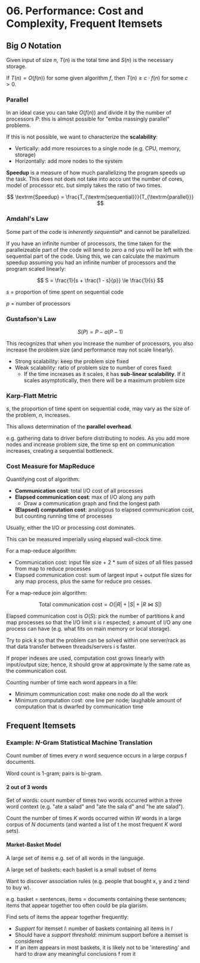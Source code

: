 # 06. Performance: Cost and Complexity, Frequent Itemsets

## Big $O$ Notation

Given input of size $n$, $T(n)$ is the total time and $S(n)$ is the necessary storage.

If $T(n) = O(f(n))$ for some given algorithm $f$, then $T(n) \ge c\cdot f(n)$ for some $c > 0$.

### Parallel

In an ideal case you can take $O(f(n))$ and divide it by the number of processors $P$: this is almost possible for "emba
rrassingly parallel" problems.

If this is not possible, we want to characterize the **scalability**:

- Vertically: add more resources to a single node (e.g. CPU, memory, storage)
- Horizontally: add more nodes to the system

**Speedup** is a measure of how much parallelizing the program speeds up the task. This does not does not take into acco
unt the number of cores, model of processor etc. but simply takes the ratio of two times.

$$
\textrm{Speedup} = \frac{T_{\textrm{sequential}}}{T_{\textrm{parallel}}}
$$

### Amdahl's Law

Some part of the code is *inherently sequential** and cannot be parallelized.

If you have an infinite number of processors, the time taken for the paralleizeable part of the code will tend to zero a
nd you will be left with the sequential part of the code. Using this, we can calculate the maximum speedup assuming you
had an infinite number of processors and the program scaled linearly:

$$
S = \frac{1}{s + \frac{1 - s}{p}} \le \frac{1}{s}
$$

$s$ = proportion of time spent on sequential code

$p$ = number of processors

### Gustafson's Law

$$
S(P) = P - a(P - 1)
$$

This recognizes that when you increase the number of processors, you also increase the problem size (and performance may
 not scale linearly).

- Strong scalability: keep the problem size fixed
- Weak scalability: ratio of problem size to number of cores fixed:
  - If the time increases as it scales, it has **sub-linear scalability**. If it scales asymptotically, then there will be a maximum problem size

### Karp-Flatt Metric

$s$, the proportion of time spent on sequential code, may vary as the size of the problem, $n$, increases.

This allows determination of the **parallel overhead**.

e.g. gathering data to driver before distributing to nodes. As you add more nodes and increase problem size, the time sp
ent on communication increases, creating a sequential bottleneck.

### Cost Measure for MapReduce

Quantifying cost of algorithm:

- **Communication cost**: total I/O cost of all processes
- **Elapsed communication cost**: max of I/O along any path
  - Draw a communication graph and find the longest path
- **(Elapsed) computation cost**: analogous to elapsed communication cost, but counting running time of processes

Usually, either the I/O or processing cost dominates.

This can be measured imperially using elapsed wall-clock time.

For a map-reduce algorithm:

- Communication cost: input file size + 2 * sum of sizes of all files passed from map to reduce processes
- Elapsed communication cost: sum of largest input + output file sizes for any map process, plus the same for reduce pro
cesses.

For a map-reduce join algorithm:

$$
\textrm{Total communication cost} = O(|R| + |S| + |R \bowtie S|)
$$

Elapsed communication cost is $O(S)$: pick the number of partitions $k$ and map processes so that the I/O limit $s$ is r
espected; $s$ amount of I/O any one process can have (e.g. what fits on main memory or local storage).

Try to pick $k$ so that the problem can be solved within one server/rack as that data transfer between threads/servers i
s faster.

If proper indexes are used, computation cost grows linearly with input/output size; hence, it should grow at approximate
ly the same rate as the communication cost.

Counting number of time each word appears in a file:

- Minimum communication cost: make one node do all the work
- Minimum computation cost: one line per node; laughable amount of computation that is dwarfed by communication time

## Frequent Itemsets

### Example: *N*-Gram Statistical Machine Translation

Count number of times every $n$ word sequence occurs in a large corpus f documents.

Word count is 1-gram; pairs is bi-gram.

#### 2 out of 3 words

Set of words: count number of times two words occurred within a three word context (e.g. "ate a salad" and "ate the sala
d" and "he ate salad").

Count the number of times $K$ words occurred within $W$ words in a large corpus of $N$ documents (and wanted a list of t
he most frequent $K$ word sets).

#### Market-Basket Model

A large set of items e.g. set of all words in the language.

A large set of baskets: each basket is a small subset of items

Want to discover association rules (e.g. people that bought x, y and z tend to buy w).

e.g. basket = sentences, items = documents containing these sentences; items that appear together too often could be pla
giarism.

Find sets of items the appear together frequently:

- *Support* for itemset $I$: number of baskets containing all items in $I$
- Should have a *support threshold*: minimum support before a itemset is considered
- If an item appears in most baskets, it is likely not to be 'interesting' and hard to draw any meaningful conclusions f
rom it